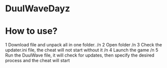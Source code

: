 # DuulWaveDayz
# How to use?
1 Download file and unpack all in one folder. /n
2 Open folder /n
3 Check the updater.ini file, the cheat will not start without it /n
4 Launch the game /n
5 Run the DuulWave file, it will check for updates, then specify the desired process and the cheat will start
